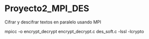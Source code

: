 # Proyecto2_MPI_DES
Cifrar y descifrar textos en paralelo usando MPI

mpicc -o encrypt_decrypt encrypt_decrypt.c des_soft.c -lssl -lcrypto